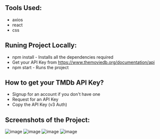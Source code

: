 ## Tools Used:
* axios
* react
* css

## Runing Project Locally:
* npm install - Installs all the dependencies required
* Get your API Key from https://www.themoviedb.org/documentation/api
* npm start - Runs the project

## How to get your TMDb API Key?
* Signup for an account if you don't have one
* Request for an API Key
* Copy the API Key (v3 Auth)

## Screenshots of the Project:

![image](https://user-images.githubusercontent.com/63534263/135600812-24654275-62d6-4f34-b66c-4460e49ce2ee.png)
![image](https://user-images.githubusercontent.com/63534263/135600883-f8e92f22-b05e-4a8c-baf2-44c9c78f8040.png)
![image](https://user-images.githubusercontent.com/63534263/135601001-e1f1bf68-29a2-4f02-b38a-5041f02baebe.png)
![image](https://user-images.githubusercontent.com/63534263/135601359-9befb3a6-e0ae-4bad-b13d-568a8fa1f9ba.png)
